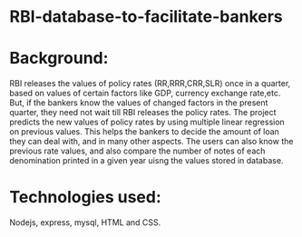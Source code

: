 # RBI-database-to-facilitate-bankers
# Background:

RBI releases the values of policy rates (RR,RRR,CRR,SLR) once in a quarter, based on values of certain factors like GDP, currency exchange rate,etc. But, if the bankers know the values of changed factors in the present quarter, they need not wait till RBI releases the policy rates. The project predicts the new values of policy rates by using multiple linear regression on previous values. This helps the bankers to decide the amount of loan they can deal with, and in many other aspects. The users can also know the previous rate values, and also compare the number of notes of each denomination printed in a given year uisng the values stored in database.  

# Technologies used:
Nodejs, express, mysql, HTML and CSS.
